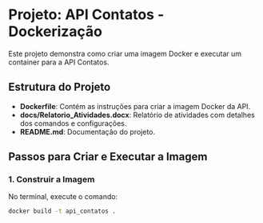 # Projeto: API Contatos - Dockerização

Este projeto demonstra como criar uma imagem Docker e executar um container para a API Contatos.

## Estrutura do Projeto

- **Dockerfile**: Contém as instruções para criar a imagem Docker da API.
- **docs/Relatorio_Atividades.docx**: Relatório de atividades com detalhes dos comandos e configurações.
- **README.md**: Documentação do projeto.

## Passos para Criar e Executar a Imagem

### 1. Construir a Imagem

No terminal, execute o comando:

```bash
docker build -t api_contatos .
